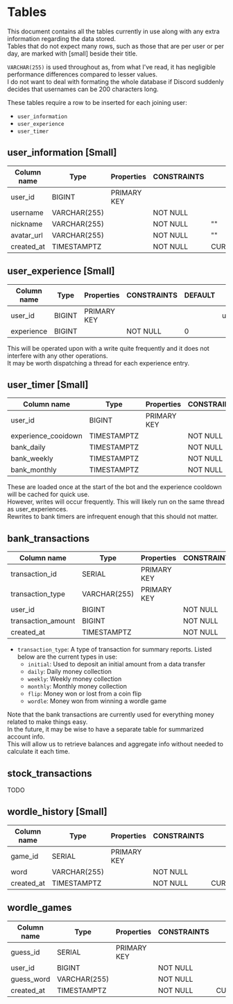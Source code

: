 # Tables

This document contains all the tables currently in use along with any extra information regarding the data stored.  
Tables that do not expect many rows, such as those that are per user or per day, are marked with [small] beside their title.  

`VARCHAR(255)` is used throughout as, from what I've read, it has negligible performance differences compared to lesser values.  
I do not want to deal with formating the whole database if Discord suddenly decides that usernames can be 200 characters long.  

These tables require a row to be inserted for each joining user:
- `user_information`
- `user_experience`
- `user_timer`

## user_information [Small]

| Column name | Type         | Properties  | CONSTRAINTS | DEFAULT           | REFERENCES |
| ----------- | ------------ | ----------- | ----------- | ----------------- | ---------- |
| user_id     | BIGINT       | PRIMARY KEY |             |                   |            |
| username    | VARCHAR(255) |             | NOT NULL    |                   |            |
| nickname    | VARCHAR(255) |             | NOT NULL    | ""                |            |
| avatar_url  | VARCHAR(255) |             | NOT NULL    | ""                |            |
| created_at  | TIMESTAMPTZ  |             | NOT NULL    | CURRENT_TIMESTAMP |            |

## user_experience [Small]

| Column name | Type   | Properties  | CONSTRAINTS | DEFAULT | REFERENCES                |
| ----------- | ------ | ----------- | ----------- | ------- | ------------------------- |
| user_id     | BIGINT | PRIMARY KEY |             |         | user_information(user_id) |
| experience  | BIGINT |             | NOT NULL    | 0       |                           |

This will be operated upon with a write quite frequently and it does not interfere with any other operations.  
It may be worth dispatching a thread for each experience entry.  

## user_timer [Small]

| Column name         | Type        | Properties  | CONSTRAINTS | DEFAULT           | REFERENCES                |
| ------------------- | ----------- | ----------- | ----------- | ----------------- | ------------------------- |
| user_id             | BIGINT      | PRIMARY KEY |             |                   | user_information(user_id) |
| experience_cooidown | TIMESTAMPTZ |             | NOT NULL    | CURRENT_TIMESTAMP |                           |
| bank_daily          | TIMESTAMPTZ |             | NOT NULL    | CURRENT_TIMESTAMP |                           |
| bank_weekly         | TIMESTAMPTZ |             | NOT NULL    | CURRENT_TIMESTAMP |                           |
| bank_monthly        | TIMESTAMPTZ |             | NOT NULL    | CURRENT_TIMESTAMP |                           |

These are loaded once at the start of the bot and the experience cooldown will be cached for quick use.  
However, writes will occur frequently. This will likely run on the same thread as user_experiences.  
Rewrites to bank timers are infrequent enough that this should not matter.  

## bank_transactions

| Column name        | Type         | Properties  | CONSTRAINTS | DEFAULT           | REFERENCES                |
| ------------------ | ------------ | ----------- | ----------- | ----------------- | ------------------------- |
| transaction_id     | SERIAL       | PRIMARY KEY |             |                   |                           |
| transaction_type   | VARCHAR(255) | PRIMARY KEY |             |                   |                           |
| user_id            | BIGINT       |             | NOT NULL    |                   | user_information(user_id) |
| transaction_amount | BIGINT       |             | NOT NULL    |                   |                           |
| created_at         | TIMESTAMPTZ  |             | NOT NULL    | CURRENT_TIMESTAMP |                           |

- `transaction_type`: A type of transaction for summary reports. Listed below are the current types in use:
  - `initial`: Used to deposit an initial amount from a data transfer
  - `daily`: Daily money collection
  - `weekly`: Weekly money collection
  - `monthly`: Monthly money collection
  - `flip`: Money won or lost from a coin flip
  - `wordle`: Money won from winning a wordle game

Note that the bank transactions are currently used for everything money related to make things easy.  
In the future, it may be wise to have a separate table for summarized account info.  
This will allow us to retrieve balances and aggregate info without needed to calculate it each time.  

## stock_transactions

TODO

## wordle_history [Small]

| Column name | Type         | Properties  | CONSTRAINTS | DEFAULT           | REFERENCES |
| ----------- | ------------ | ----------- | ----------- | ----------------- | ---------- |
| game_id     | SERIAL       | PRIMARY KEY |             |                   |            |
| word        | VARCHAR(255) |             | NOT NULL    |                   |            |
| created_at  | TIMESTAMPTZ  |             | NOT NULL    | CURRENT_TIMESTAMP |            |

## wordle_games

| Column name | Type         | Properties  | CONSTRAINTS | DEFAULT           | REFERENCES                |
| ----------- | ------------ | ----------- | ----------- | ----------------- | ------------------------- |
| guess_id    | SERIAL       | PRIMARY KEY |             |                   |                           |
| user_id     | BIGINT       |             | NOT NULL    |                   | user_information(user_id) |
| guess_word  | VARCHAR(255) |             | NOT NULL    |                   |                           |
| created_at  | TIMESTAMPTZ  |             | NOT NULL    | CURRENT_TIMESTAMP |                           |

